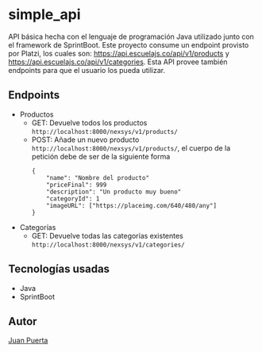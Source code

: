 # simple_api

API básica hecha con el lenguaje de programación Java utilizado junto con el framework de SprintBoot. Este proyecto consume un endpoint provisto por Platzi, los cuales son: https://api.escuelajs.co/api/v1/products y https://api.escuelajs.co/api/v1/categories. Esta API provee también endpoints para que el usuario los pueda utilizar.

## Endpoints

- Productos
  - GET: Devuelve todos los productos `http://localhost:8000/nexsys/v1/products/`
  - POST: Añade  un nuevo producto `http://localhost:8000/nexsys/v1/products/`, el cuerpo de la petición debe de ser de la siguiente forma
    ```
    {
        "name": "Nombre del producto"
        "priceFinal": 999
        "description": "Un producto muy bueno"
        "categoryId": 1
        "imageURL": ["https://placeimg.com/640/480/any"]
    }
    ```
- Categorías
  - GET: Devuelve todas las categorías existentes `http://localhost:8000/nexsys/v1/categories/`

## Tecnologías usadas

- Java
- SprintBoot

## Autor

[Juan Puerta](https://github.com/Juan-Puerta)
